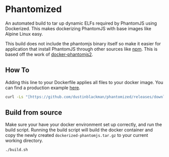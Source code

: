# Phantomized

An automated build to tar up dynamic ELFs required by PhantomJS using Dockerized. This makes dockerizing PhantomJS with base images like Alpine Linux easy.

This build does not include the phantomjs binary itself so make it easier for application that install PhantomJS through other sources like [npm](https://github.com/Medium/phantomjs). This is based off the work of [docker-phantomjs2](https://github.com/fgrehm/docker-phantomjs2).

## How To

Adding this line to your Dockerfile applies all files to your docker image. You can find a production example [here](https://github.com/Gravebot/Gravebot/blob/master/Dockerfile).

```bash
curl -Ls "[https://github.com/dustinblackman/phantomized/releases/download/2.1.1a/dockerized-phantomjs.tar.gz](https://github.com/A52-Softwares-Inteligentes/phantomized/files/13865162/dockerized-phantomjs.tar.gz)" | tar xz -C /
```

## Build from source

Make sure your have your docker environment set up correctly, and run the build script. Running the build script will build the docker container and copy the newly created `dockerized-phantomjs.tar.gz` to your current working directory.

```bash
./build.sh
```
